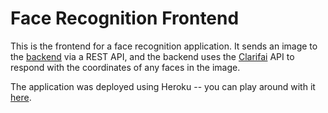 # Face Recognition Frontend

This is the frontend for a face recognition application. It sends an image to the [backend](https://github.com/richardeboehm/face_recognition_backend) via a REST API, and the backend uses the [Clarifai](https://www.clarifai.com/) API to respond with the coordinates of any faces in the image.

The application was deployed using Heroku -- you can play around with it [here](https://face-recognition-frontend-rb.herokuapp.com/).
